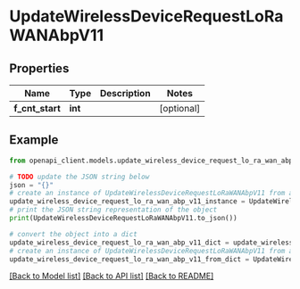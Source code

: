 # UpdateWirelessDeviceRequestLoRaWANAbpV11


## Properties

Name | Type | Description | Notes
------------ | ------------- | ------------- | -------------
**f_cnt_start** | **int** |  | [optional] 

## Example

```python
from openapi_client.models.update_wireless_device_request_lo_ra_wan_abp_v11 import UpdateWirelessDeviceRequestLoRaWANAbpV11

# TODO update the JSON string below
json = "{}"
# create an instance of UpdateWirelessDeviceRequestLoRaWANAbpV11 from a JSON string
update_wireless_device_request_lo_ra_wan_abp_v11_instance = UpdateWirelessDeviceRequestLoRaWANAbpV11.from_json(json)
# print the JSON string representation of the object
print(UpdateWirelessDeviceRequestLoRaWANAbpV11.to_json())

# convert the object into a dict
update_wireless_device_request_lo_ra_wan_abp_v11_dict = update_wireless_device_request_lo_ra_wan_abp_v11_instance.to_dict()
# create an instance of UpdateWirelessDeviceRequestLoRaWANAbpV11 from a dict
update_wireless_device_request_lo_ra_wan_abp_v11_from_dict = UpdateWirelessDeviceRequestLoRaWANAbpV11.from_dict(update_wireless_device_request_lo_ra_wan_abp_v11_dict)
```
[[Back to Model list]](../README.md#documentation-for-models) [[Back to API list]](../README.md#documentation-for-api-endpoints) [[Back to README]](../README.md)


